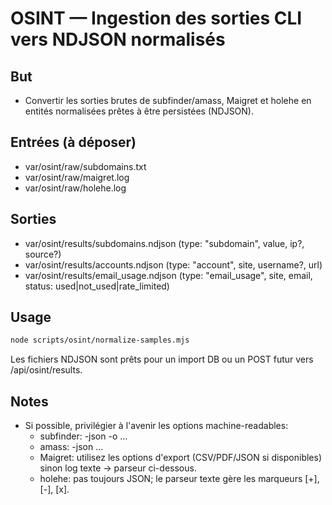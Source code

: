 # OSINT — Ingestion des sorties CLI vers NDJSON normalisés

## But
- Convertir les sorties brutes de subfinder/amass, Maigret et holehe en entités normalisées prêtes à être persistées (NDJSON).

## Entrées (à déposer)
- var/osint/raw/subdomains.txt
- var/osint/raw/maigret.log
- var/osint/raw/holehe.log

## Sorties
- var/osint/results/subdomains.ndjson   (type: "subdomain", value, ip?, source?)
- var/osint/results/accounts.ndjson     (type: "account", site, username?, url)
- var/osint/results/email_usage.ndjson  (type: "email_usage", site, email, status: used|not_used|rate_limited)

## Usage
```bash
node scripts/osint/normalize-samples.mjs
```

Les fichiers NDJSON sont prêts pour un import DB ou un POST futur vers /api/osint/results.

## Notes
- Si possible, privilégier à l'avenir les options machine-readables:
  - subfinder: -json -o …
  - amass: -json …
  - Maigret: utilisez les options d'export (CSV/PDF/JSON si disponibles) sinon log texte → parseur ci-dessous.
  - holehe: pas toujours JSON; le parseur texte gère les marqueurs [+], [-], [x].